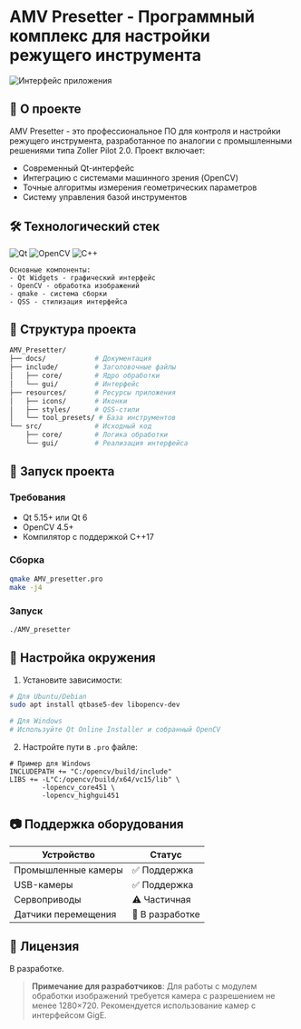 # AMV Presetter - Программный комплекс для настройки режущего инструмента
![Интерфейс приложения](https://github.com/user-attachments/assets/31ae5bd8-1dd5-456d-bd12-2760cf7ebec9)

## 📌 О проекте

AMV Presetter - это профессиональное ПО для контроля и настройки режущего инструмента, разработанное по аналогии с промышленными решениями типа Zoller Pilot 2.0. Проект включает:

- Современный Qt-интерфейс
- Интеграцию с системами машинного зрения (OpenCV)
- Точные алгоритмы измерения геометрических параметров
- Систему управления базой инструментов

## 🛠 Технологический стек

![Qt](https://img.shields.io/badge/Qt-6.5.2-green?logo=qt)
![OpenCV](https://img.shields.io/badge/OpenCV-4.7.0-orange?logo=opencv)
![C++](https://img.shields.io/badge/C++-17-blue?logo=c%2B%2B)

```plaintext
Основные компоненты:
- Qt Widgets - графический интерфейс
- OpenCV - обработка изображений
- qmake - система сборки
- QSS - стилизация интерфейса
```

## 📂 Структура проекта

```bash
AMV_Presetter/
├── docs/            # Документация
├── include/         # Заголовочные файлы
│   ├── core/        # Ядро обработки
│   └── gui/         # Интерфейс
├── resources/       # Ресурсы приложения
│   ├── icons/       # Иконки
│   ├── styles/      # QSS-стили
│   └── tool_presets/ # База инструментов
└── src/             # Исходный код
    ├── core/        # Логика обработки
    └── gui/         # Реализация интерфейса
```

## 🚀 Запуск проекта

### Требования
- Qt 5.15+ или Qt 6
- OpenCV 4.5+
- Компилятор с поддержкой C++17

### Сборка
```bash
qmake AMV_presetter.pro
make -j4
```

### Запуск
```bash
./AMV_presetter
```

## 🔧 Настройка окружения

1. Установите зависимости:
```bash
# Для Ubuntu/Debian
sudo apt install qtbase5-dev libopencv-dev

# Для Windows
# Используйте Qt Online Installer и собранный OpenCV
```

2. Настройте пути в `.pro` файле:
```qmake
# Пример для Windows
INCLUDEPATH += "C:/opencv/build/include"
LIBS += -L"C:/opencv/build/x64/vc15/lib" \
        -lopencv_core451 \
        -lopencv_highgui451
```

## 📷 Поддержка оборудования

| Устройство              | Статус       |
|-------------------------|-------------|
| Промышленные камеры     | ✅ Поддержка |
| USB-камеры              | ✅ Поддержка |
| Сервоприводы            | ⚠️ Частичная |
| Датчики перемещения     | 🚧 В разработке |

## 📝 Лицензия

В разработке.

> **Примечание для разработчиков**: Для работы с модулем обработки изображений требуется камера с разрешением не менее 1280×720. Рекомендуется использование камер с интерфейсом GigE.
